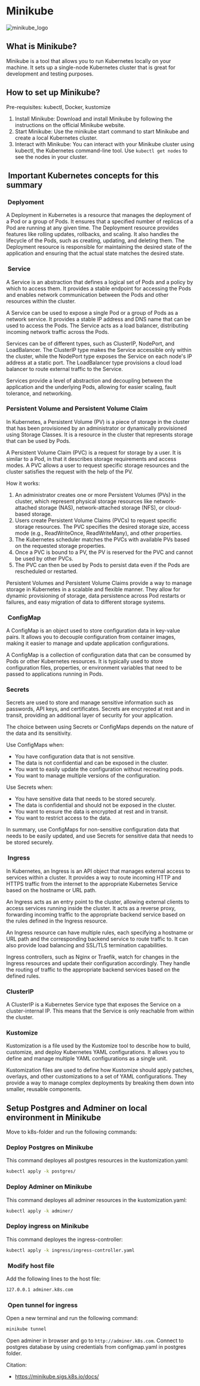 # Minikube

![minikube_logo](../assets/minikube_logo.png)

## What is Minikube?

Minikube is a tool that allows you to run Kubernetes locally on your machine. It sets up a single-node Kubernetes cluster that is great for development and testing purposes.

## How to set up Minikube?

Pre-requisites: kubectl, Docker, kustomize

1. Install Minikube: Download and install Minikube by following the instructions on the official Minikube website.
2. Start Minikube: Use the minikube start command to start Minikube and create a local Kubernetes cluster.
3. Interact with Minikube: You can interact with your Minikube cluster using kubectl, the Kubernetes command-line tool. Use `kubectl get nodes` to see the nodes in your cluster.

##  Important Kubernetes concepts for this summary

###  Deplyoment

A Deployment in Kubernetes is a resource that manages the deployment of a Pod or a group of Pods. It ensures that a specified number of replicas of a Pod are running at any given time. The Deployment resource provides features like rolling updates, rollbacks, and scaling. It also handles the lifecycle of the Pods, such as creating, updating, and deleting them. The Deployment resource is responsible for maintaining the desired state of the application and ensuring that the actual state matches the desired state.

###  Service

A Service is an abstraction that defines a logical set of Pods and a policy by which to access them. It provides a stable endpoint for accessing the Pods and enables network communication between the Pods and other resources within the cluster.

A Service can be used to expose a single Pod or a group of Pods as a network service. It provides a stable IP address and DNS name that can be used to access the Pods. The Service acts as a load balancer, distributing incoming network traffic across the Pods.

Services can be of different types, such as ClusterIP, NodePort, and LoadBalancer. The ClusterIP type makes the Service accessible only within the cluster, while the NodePort type exposes the Service on each node's IP address at a static port. The LoadBalancer type provisions a cloud load balancer to route external traffic to the Service.

Services provide a level of abstraction and decoupling between the application and the underlying Pods, allowing for easier scaling, fault tolerance, and networking.

### Persistent Volume and Persistent Volume Claim

In Kubernetes, a Persistent Volume (PV) is a piece of storage in the cluster that has been provisioned by an administrator or dynamically provisioned using Storage Classes. It is a resource in the cluster that represents storage that can be used by Pods.

A Persistent Volume Claim (PVC) is a request for storage by a user. It is similar to a Pod, in that it describes storage requirements and access modes. A PVC allows a user to request specific storage resources and the cluster satisfies the request with the help of the PV.

How it works:

1. An administrator creates one or more Persistent Volumes (PVs) in the cluster, which represent physical storage resources like network-attached storage (NAS), network-attached storage (NFS), or cloud-based storage.
2. Users create Persistent Volume Claims (PVCs) to request specific storage resources. The PVC specifies the desired storage size, access mode (e.g., ReadWriteOnce, ReadWriteMany), and other properties.
3. The Kubernetes scheduler matches the PVCs with available PVs based on the requested storage properties.
4. Once a PVC is bound to a PV, the PV is reserved for the PVC and cannot be used by other PVCs.
5. The PVC can then be used by Pods to persist data even if the Pods are rescheduled or restarted.

Persistent Volumes and Persistent Volume Claims provide a way to manage storage in Kubernetes in a scalable and flexible manner. They allow for dynamic provisioning of storage, data persistence across Pod restarts or failures, and easy migration of data to different storage systems.

###  ConfigMap

A ConfigMap is an object used to store configuration data in key-value pairs. It allows you to decouple configuration from container images, making it easier to manage and update application configurations.

A ConfigMap is a collection of configuration data that can be consumed by Pods or other Kubernetes resources. It is typically used to store configuration files, properties, or environment variables that need to be passed to applications running in Pods.

### Secrets

Secrets are used to store and manage sensitive information such as passwords, API keys, and certificates. Secrets are encrypted at rest and in transit, providing an additional layer of security for your application.

The choice between using Secrets or ConfigMaps depends on the nature of the data and its sensitivity.

Use ConfigMaps when:

- You have configuration data that is not sensitive.
- The data is not confidential and can be exposed in the cluster.
- You want to easily update the configuration without recreating pods.
- You want to manage multiple versions of the configuration.

Use Secrets when:

- You have sensitive data that needs to be stored securely.
- The data is confidential and should not be exposed in the cluster.
- You want to ensure the data is encrypted at rest and in transit.
- You want to restrict access to the data.

In summary, use ConfigMaps for non-sensitive configuration data that needs to be easily updated, and use Secrets for sensitive data that needs to be stored securely.

###  Ingress

In Kubernetes, an Ingress is an API object that manages external access to services within a cluster. It provides a way to route incoming HTTP and HTTPS traffic from the internet to the appropriate Kubernetes Service based on the hostname or URL path.

An Ingress acts as an entry point to the cluster, allowing external clients to access services running inside the cluster. It acts as a reverse proxy, forwarding incoming traffic to the appropriate backend service based on the rules defined in the Ingress resource.

An Ingress resource can have multiple rules, each specifying a hostname or URL path and the corresponding backend service to route traffic to. It can also provide load balancing and SSL/TLS termination capabilities.

Ingress controllers, such as Nginx or Traefik, watch for changes in the Ingress resources and update their configuration accordingly. They handle the routing of traffic to the appropriate backend services based on the defined rules.

### ClusterIP

A ClusterIP is a Kubernetes Service type that exposes the Service on a cluster-internal IP. This means that the Service is only reachable from within the cluster.

### Kustomize

Kustomization is a file used by the Kustomize tool to describe how to build, customize, and deploy Kubernetes YAML configurations. It allows you to define and manage multiple YAML configurations as a single unit.

Kustomization files are used to define how Kustomize should apply patches, overlays, and other customizations to a set of YAML configurations. They provide a way to manage complex deployments by breaking them down into smaller, reusable components.

## Setup Postgres and Adminer on local environment in Minikube

Move to k8s-folder and run the following commands:

### Deploy Postgres on Minikube

This command deployes all postgres resources in the kustomization.yaml:

```bash
kubectl apply -k postgres/
```

### Deploy Adminer on Minikube

This command deployes all adminer resources in the kustomization.yaml:

```bash
kubectl apply -k adminer/
```

### Deploy ingress on Minikube

This command deployes the ingress-controller:

```bash
kubectl apply -k ingress/ingress-controller.yaml
```

###  Modify host file

Add the following lines to the host file:

```bash
127.0.0.1 adminer.k8s.com
```

###  Open tunnel for ingress

Open a new terminal and run the following command:

```bash
minikube tunnel
```

Open adminer in browser and go to `http://adminer.k8s.com`.
Connect to postgres database by using credentials from configmap.yaml in postgres folder.

Citation:

- <https://minikube.sigs.k8s.io/docs/>
